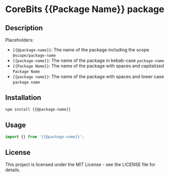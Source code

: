 # CoreBits {{Package Name}} package

## Description

Placeholders:

- `{{@package-name}}`: The name of the package including the scope `@scope/package-name`
- `{{package-name}}`: The name of the package in kebab-case `package-name`
- `{{Package Name}}`: The name of the package with spaces and capitalized `Package Name`
- `{{package name}}`: The name of the package with spaces and lower case `package name`

## Installation

```bash
npm install {{@package-name}}
```

## Usage

```typescript
import {} from '{{@package-name}}';


```

## License

This project is licensed under the MIT License - see the LICENSE file for details.
